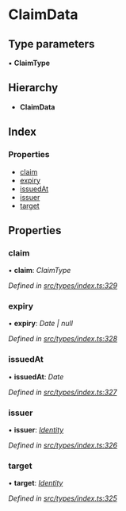 # ClaimData

## Type parameters

▪ **ClaimType**

## Hierarchy

* **ClaimData**

## Index

### Properties

* [claim](claimdata.md#claim)
* [expiry](claimdata.md#expiry)
* [issuedAt](claimdata.md#issuedat)
* [issuer](claimdata.md#issuer)
* [target](claimdata.md#target)

## Properties

### claim

• **claim**: _ClaimType_

_Defined in_ [_src/types/index.ts:329_](https://github.com/PolymathNetwork/polymesh-sdk/blob/959efb76/src/types/index.ts#L329)

### expiry

• **expiry**: _Date \| null_

_Defined in_ [_src/types/index.ts:328_](https://github.com/PolymathNetwork/polymesh-sdk/blob/959efb76/src/types/index.ts#L328)

### issuedAt

• **issuedAt**: _Date_

_Defined in_ [_src/types/index.ts:327_](https://github.com/PolymathNetwork/polymesh-sdk/blob/959efb76/src/types/index.ts#L327)

### issuer

• **issuer**: [_Identity_](../classes/identity.md)

_Defined in_ [_src/types/index.ts:326_](https://github.com/PolymathNetwork/polymesh-sdk/blob/959efb76/src/types/index.ts#L326)

### target

• **target**: [_Identity_](../classes/identity.md)

_Defined in_ [_src/types/index.ts:325_](https://github.com/PolymathNetwork/polymesh-sdk/blob/959efb76/src/types/index.ts#L325)

